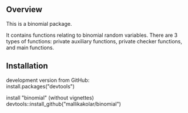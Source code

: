 ## Overview

This is a binomial package. 

It contains functions relating to binomial random variables.
There are 3 types of functions: private auxiliary functions, private checker functions, and main functions.
 

## Installation

development version from GitHub:  
install.packages("devtools") 

install "binomial" (without vignettes)  
devtools::install_github("mallikakolar/binomial")
